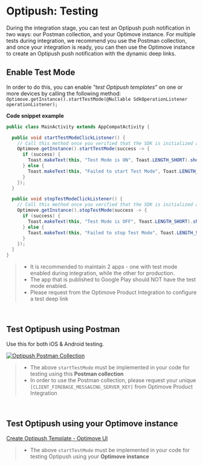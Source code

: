 # Optipush: Testing

During the integration stage, you can test an Optipush push notification in two ways: our Postman collection, and your Optimove instance.
For multiple tests during integration, we recommend you use the Postman collection, and once your integration is ready, you can then use the Optimove instance to create an Optipush push notification with the dynamic deep links.

## Enable Test Mode
 In order to do this, you can enable _"test Optipush templates"_ on one or more devices by calling the following method:
`Optimove.getInstance().startTestMode(@Nullable SdkOperationListener operationListener);`
<br> 

**Code snippet example**
```java
public class MainActivity extends AppCompatActivity {

  public void startTestModeClickListener() {
    // Call this method once you verified that the SDK is initialized as described in the "Initializing the SDK" doc
    Optimove.getInstance().startTestMode(success -> {
      if (success) {
        Toast.makeText(this, "Test Mode is ON", Toast.LENGTH_SHORT).show();
      } else {
        Toast.makeText(this, "Failed to start Test Mode", Toast.LENGTH_SHORT).show();
      }
    });
  }

  public void stopTestModeClickListener() {    
    // Call this method once you verified that the SDK is initialized as described in the "Initializing the SDK" doc
    Optimove.getInstance().stopTestMode(success -> {
      if (success) {
        Toast.makeText(this, "Test Mode is OFF", Toast.LENGTH_SHORT).show();
      } else {
        Toast.makeText(this, "Failed to stop Test Mode", Toast.LENGTH_SHORT).show();
      }
    });
  }
}
```

>- It is recommended to maintain 2 apps - one with test mode enabled during integration, while the other for production.
>- The app that is published to Google Play should NOT have the test mode enabled.
>- Please request from the Optimove Product Integration to configure a test deep link
<br/>

## Test Optipush using Postman
Use this for both iOS & Android testing. 

[![Optipush Postman Collection](https://run.pstmn.io/button.svg)](https://app.getpostman.com/run-collection/8de4eb0e7ec475c3656d)

>- The above `startTestMode` must be implemented in your code for testing using this **Postman collection**
>- In order to use the Postman collection, please request your unique `[CLIENT_FIREBASE_MESSAGING_SERVER_KEY]` from Optimove Product Integration

<br/>

## Test Optipush using your Optimove instance
[Create Optipush Template - Optimove UI](https://academy.optimove.com/successful-campaigns/create-optipush-template)

>- The above `startTestMode` must be implemented in your code for testing Optipush using your **Optimove instance**

